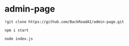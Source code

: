 # admin-page

```
!git clone https://github.com/BackRoadAI/admin-page.git
```

```
npm i start
```

```
node index.js
```
